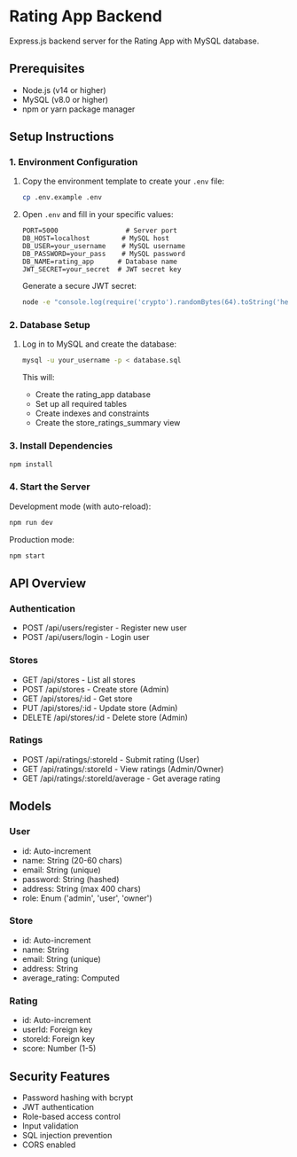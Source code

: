 # Rating App Backend

Express.js backend server for the Rating App with MySQL database.

## Prerequisites

- Node.js (v14 or higher)
- MySQL (v8.0 or higher)
- npm or yarn package manager

## Setup Instructions

### 1. Environment Configuration

1. Copy the environment template to create your `.env` file:

   ```bash
   cp .env.example .env
   ```

2. Open `.env` and fill in your specific values:

   ```env
   PORT=5000                 # Server port
   DB_HOST=localhost        # MySQL host
   DB_USER=your_username    # MySQL username
   DB_PASSWORD=your_pass    # MySQL password
   DB_NAME=rating_app      # Database name
   JWT_SECRET=your_secret  # JWT secret key
   ```

   Generate a secure JWT secret:

   ```bash
   node -e "console.log(require('crypto').randomBytes(64).toString('hex'))"
   ```

### 2. Database Setup

1. Log in to MySQL and create the database:

   ```bash
   mysql -u your_username -p < database.sql
   ```

   This will:

   - Create the rating_app database
   - Set up all required tables
   - Create indexes and constraints
   - Create the store_ratings_summary view

### 3. Install Dependencies

```bash
npm install
```

### 4. Start the Server

Development mode (with auto-reload):

```bash
npm run dev
```

Production mode:

```bash
npm start
```

## API Overview

### Authentication

- POST /api/users/register - Register new user
- POST /api/users/login - Login user

### Stores

- GET /api/stores - List all stores
- POST /api/stores - Create store (Admin)
- GET /api/stores/:id - Get store
- PUT /api/stores/:id - Update store (Admin)
- DELETE /api/stores/:id - Delete store (Admin)

### Ratings

- POST /api/ratings/:storeId - Submit rating (User)
- GET /api/ratings/:storeId - View ratings (Admin/Owner)
- GET /api/ratings/:storeId/average - Get average rating

## Models

### User

- id: Auto-increment
- name: String (20-60 chars)
- email: String (unique)
- password: String (hashed)
- address: String (max 400 chars)
- role: Enum ('admin', 'user', 'owner')

### Store

- id: Auto-increment
- name: String
- email: String (unique)
- address: String
- average_rating: Computed

### Rating

- id: Auto-increment
- userId: Foreign key
- storeId: Foreign key
- score: Number (1-5)

## Security Features

- Password hashing with bcrypt
- JWT authentication
- Role-based access control
- Input validation
- SQL injection prevention
- CORS enabled
